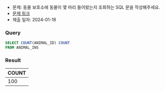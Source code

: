 - 문제: 동물 보호소에 동물이 몇 마리 들어왔는지 조회하는 SQL 문을 작성해주세요.
- [문제 링크](https://school.programmers.co.kr/learn/courses/30/lessons/59406)
- 제출 일자: 2024-01-18

### Query

```sql
SELECT COUNT(ANIMAL_ID) COUNT
FROM ANIMAL_INS
```

### Result

| COUNT |
| :---- |
| 100   |

